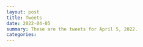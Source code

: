 ```yaml
---
layout: post
title: Tweets
date: 2022-04-05
summary: These are the tweets for April 5, 2022.
categories:
---
```


